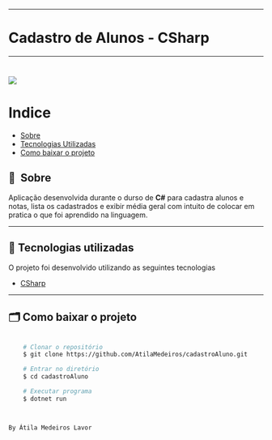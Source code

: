 

---
# Cadastro de Alunos - CSharp
---

<h1>
    <img src="https://github.com/AtilaMedeiros/recriandoNetflix-css-html-JavaScript/blob/main/img/video.gif">
</h1>



# Indice

- [Sobre](#-sobre)
- [Tecnologias Utilizadas](#-tecnologias-utilizadas)
- [Como baixar o projeto](#-como-baixar-o-projeto)

## 🔖&nbsp; Sobre

Aplicação desenvolvida durante o durso de **C#** para cadastra alunos e notas, lista os cadastrados e exibir média geral com intuito de colocar em pratica o que foi aprendido na linguagem.


---

## 🚀 Tecnologias utilizadas

O projeto foi desenvolvido utilizando as seguintes tecnologias

- [CSharp](https://dotnet.microsoft.com/)


---

## 🗂 Como baixar o projeto

```bash

    # Clonar o repositório
    $ git clone https://github.com/AtilaMedeiros/cadastroAluno.git

    # Entrar no diretório
    $ cd cadastroAluno

    # Executar programa
    $ dotnet run



By Átila Medeiros Lavor

